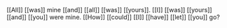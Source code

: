 [[All]] [[was]] mine [[and]] [[all]] [[was]] [[yours]]. [[I]] [[was]] [[yours]] [[and]] [[you]] were mine. [[How]] [[could]] [[I]] [[have]] [[let]] [[you]] go?